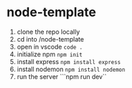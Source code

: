 # node-template

1. clone the repo locally
2. cd into /node-template
3. open in vscode      ```code .```
4. initialize npm      ```npm init```
5. install express     ```npm install express```
6. install nodemon     ```npm install nodemon```
7. run the server      ```npm run dev``
